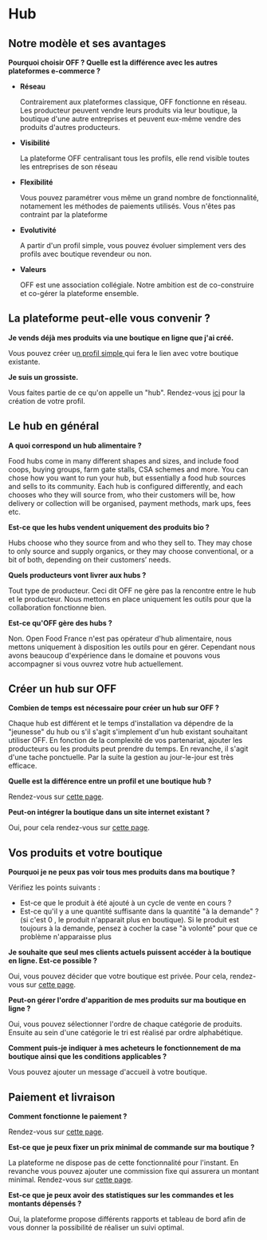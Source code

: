 # Hub

## Notre modèle et ses avantages

**Pourquoi choisir OFF ? Quelle est la différence avec les autres plateformes e-commerce ?**

* **Réseau**

  Contrairement aux plateformes classique, OFF fonctionne en réseau. Les producteur peuvent vendre leurs produits via leur boutique, la boutique d'une autre entreprises et peuvent eux-même vendre des produits d'autres producteurs.

* **Visibilité**

  La plateforme OFF centralisant tous les profils, elle rend visible toutes les entreprises de son réseau

* **Flexibilité**

  Vous pouvez paramétrer vous même un grand nombre de fonctionnalité, notamement les méthodes de paiements utilisés. Vous n'êtes pas contraint par la plateforme

* **Evolutivité**

  A partir d'un profil simple, vous pouvez évoluer simplement vers des profils avec boutique revendeur ou non.

* **Valeurs**

  OFF est une association collégiale. Notre ambition est de co-construire et co-gérer la plateforme ensemble. 

## La plateforme peut-elle vous convenir ?

**Je vends déjà mes produits via une boutique en ligne que j'ai créé.**

Vous pouvez créer u[n profil simple ](../les-differents-profils-utilisateurs/le-hub-non-producteur-sans-boutique-en-ligne.md)qui fera le lien avec votre boutique existante.

**Je suis un grossiste.**

Vous faites partie de ce qu'on appelle un "hub". Rendez-vous [ici](../fonctionnalites-standards/inscription-et-creation-de-profil.md) pour la création de votre profil.

## Le hub en général

**A quoi correspond un hub alimentaire ?**

Food hubs come in many different shapes and sizes, and include food coops, buying groups, farm gate stalls, CSA schemes and more. You can chose how you want to run your hub, but essentially a food hub sources and sells to its community. Each hub is configured differently, and each chooses who they will source from, who their customers will be, how delivery or collection will be organised, payment methods, mark ups, fees etc.

**Est-ce que les hubs vendent uniquement des produits bio ?**

Hubs choose who they source from and who they sell to. They may chose to only source and supply organics, or they may choose conventional, or a bit of both, depending on their customers’ needs.

**Quels producteurs vont livrer aux hubs ?**

Tout type de producteur. Ceci dit OFF ne gère pas la rencontre entre le hub et le producteur. Nous mettons en place uniquement les outils pour que la collaboration fonctionne bien.

**Est-ce qu'OFF gère des hubs ?**

Non. Open Food France n'est pas opérateur d'hub alimentaire, nous mettons uniquement à disposition les outils pour en gérer. Cependant nous avons beaucoup d'expérience dans le domaine et pouvons vous accompagner si vous ouvrez votre hub actuellement.

## Créer un hub sur OFF

**Combien de temps est nécessaire pour créer un hub sur OFF ?**

Chaque hub est différent et le temps d'installation va dépendre de la "jeunesse" du hub ou s'il s'agit s'implement d'un hub existant souhaitant utiliser OFF. En fonction de la complexité de vos partenariat, ajouter les producteurs ou les produits peut prendre du temps. En revanche, il s'agit d'une tache ponctuelle. Par la suite la gestion au jour-le-jour est très efficace.

**Quelle est la différence entre un profil et une boutique hub ?**

Rendez-vous sur [cette page](../les-differents-profils-utilisateurs/).

**Peut-on intégrer la boutique dans un site internet existant ?**

Oui, pour cela rendez-vous sur [cette page](../fonctionnalites-standards/mise-en-place-dune-boutique/embedded-shops.md).

## Vos produits et votre boutique

**Pourquoi je ne peux pas voir tous mes produits dans ma boutique ?**

Vérifiez les points suivants :

* Est-ce que le produit à été ajouté à un cycle de vente en cours ?
* Est-ce qu'il y a une quantité suffisante dans la quantité "à la demande" ? \(si c'est 0 , le produit n'apparait plus en boutique\). Si le produit est toujours à la demande, pensez à cocher la case "à volonté" pour que ce problème n'apparaisse plus

**Je souhaite que seul mes clients actuels puissent accéder à la boutique en ligne. Est-ce possible ?**

Oui, vous pouvez décider que votre boutique est privée. Pour cela, rendez-vous sur [cette page](../fonctionnalites-standards/mise-en-place-dune-boutique/private-shopfront.md).

**Peut-on gérer l'ordre d'apparition de mes produits sur ma boutique en ligne ?**

Oui, vous pouvez sélectionner l'ordre de chaque catégorie de produits. Ensuite au sein d'une catégorie le tri est réalisé par ordre alphabétique.

**Comment puis-je indiquer à mes acheteurs le fonctionnement de ma boutique ainsi que les conditions applicables ?**

Vous pouvez ajouter un message d'accueil à votre boutique. 

## Paiement et livraison

**Comment fonctionne le paiement ?**

Rendez-vous sur [cette page](../fonctionnalites-standards/mise-en-place-dune-boutique/methodes-de-paiements.md).

**Est-ce que je peux fixer un prix minimal de commande sur ma boutique ?**

La plateforme ne dispose pas de cette fonctionnalité pour l'instant. En revanche vous pouvez ajouter une commission fixe qui assurera un montant minimal. Rendez-vous sur [cette page](../fonctionnalites-standards/mise-en-place-dune-boutique/frais-et-taxes.md).

**Est-ce que je peux avoir des statistiques sur les commandes et les montants dépensés ?**

Oui, la plateforme propose différents rapports et tableau de bord afin de vous donner la possibilité de réaliser un suivi optimal.

